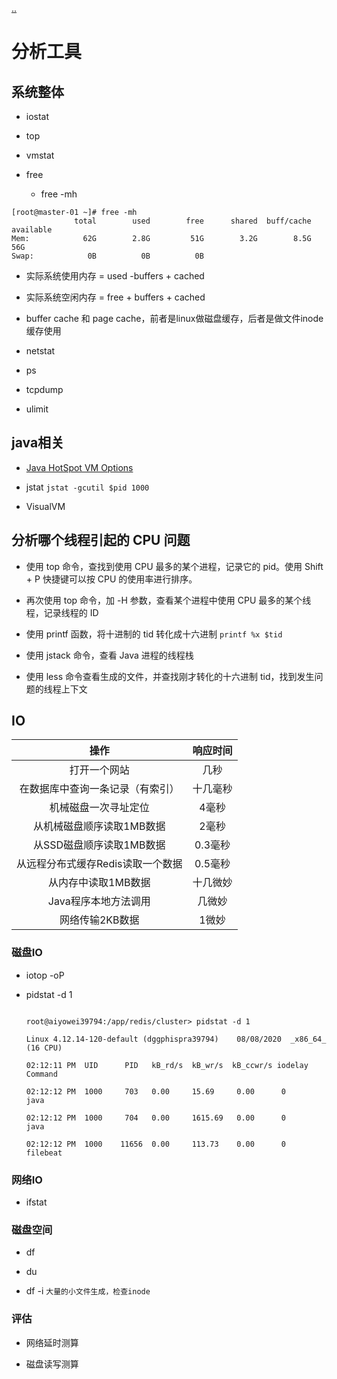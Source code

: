 [..](./../architectural-approach/index.md)
# 分析工具

## 系统整体

- iostat

- top

- vmstat

- free

  -  free -mh
```
[root@master-01 ~]# free -mh
              total        used        free      shared  buff/cache   available
Mem:            62G        2.8G         51G        3.2G        8.5G         56G
Swap:            0B          0B          0B
```

  - 实际系统使用内存 = used -buffers + cached



  - 实际系统空闲内存 = free + buffers + cached



  - buffer cache 和 page cache，前者是linux做磁盘缓存，后者是做文件inode缓存使用



- netstat

- ps

- tcpdump

- ulimit

## java相关

- [Java HotSpot VM Options](https://www.oracle.com/java/technologies/javase/vmoptions-jsp.html)

- jstat  `jstat -gcutil $pid 1000`

- VisualVM

## 分析哪个线程引起的 CPU 问题

- 使用 top 命令，查找到使用 CPU 最多的某个进程，记录它的 pid。使用 Shift + P 快捷键可以按 CPU 的使用率进行排序。

- 再次使用 top 命令，加 -H 参数，查看某个进程中使用 CPU 最多的某个线程，记录线程的 ID

- 使用 printf 函数，将十进制的 tid 转化成十六进制 `printf %x $tid`

- 使用 jstack 命令，查看 Java 进程的线程栈

- 使用 less 命令查看生成的文件，并查找刚才转化的十六进制 tid，找到发生问题的线程上下文

## IO

|操作| 响应时间 |
| :---: | :---: |
| 打开一个网站 |  几秒|
| 在数据库中查询一条记录（有索引）     | 十几毫秒  |
|      机械磁盘一次寻址定位          |  4毫秒   |
|    从机械磁盘顺序读取1MB数据       |  2毫秒   |
|    从SSD磁盘顺序读取1MB数据       | 0.3毫秒  |
| 从远程分布式缓存Redis读取一个数据   | 0.5毫秒  |
|        从内存中读取1MB数据        | 十几微妙  |
|      Java程序本地方法调用         |  几微妙  |
|          网络传输2KB数据         |  1微妙   |

### 磁盘IO

- iotop -oP

- pidstat -d 1

  ```shell

  root@aiyowei39794:/app/redis/cluster> pidstat -d 1

  Linux 4.12.14-120-default (dggphispra39794)    08/08/2020  _x86_64_    (16 CPU)
  
  02:12:11 PM  UID      PID   kB_rd/s  kB_wr/s  kB_ccwr/s iodelay  Command

  02:12:12 PM  1000     703   0.00     15.69     0.00      0        java

  02:12:12 PM  1000     704   0.00     1615.69   0.00      0        java

  02:12:12 PM  1000    11656  0.00     113.73    0.00      0      filebeat
  ```
### 网络IO

- ifstat
### 磁盘空间

- df

- du

- df -i  `大量的小文件生成，检查inode`
### 评估

- 网络延时测算

- 磁盘读写测算